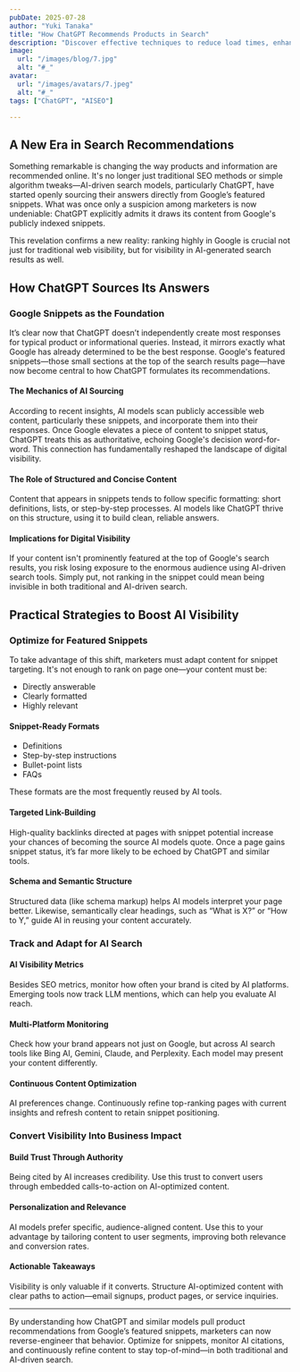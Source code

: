 ```yaml
---
pubDate: 2025-07-28
author: "Yuki Tanaka"
title: "How ChatGPT Recommends Products in Search"
description: "Discover effective techniques to reduce load times, enhance user interactions, and ensure your site delivers a fast, engaging experience."
image:
  url: "/images/blog/7.jpg"
  alt: "#_"
avatar:
  url: "/images/avatars/7.jpeg"
  alt: "#_"
tags: ["ChatGPT", "AISEO"]

---
```


## A New Era in Search Recommendations

Something remarkable is changing the way products and information are recommended online. It's no longer just traditional SEO methods or simple algorithm tweaks—AI-driven search models, particularly ChatGPT, have started openly sourcing their answers directly from Google’s featured snippets. What was once only a suspicion among marketers is now undeniable: ChatGPT explicitly admits it draws its content from Google's publicly indexed snippets.

This revelation confirms a new reality: ranking highly in Google is crucial not just for traditional web visibility, but for visibility in AI-generated search results as well.

## How ChatGPT Sources Its Answers

### Google Snippets as the Foundation

It’s clear now that ChatGPT doesn’t independently create most responses for typical product or informational queries. Instead, it mirrors exactly what Google has already determined to be the best response. Google's featured snippets—those small sections at the top of the search results page—have now become central to how ChatGPT formulates its recommendations.

#### The Mechanics of AI Sourcing

According to recent insights, AI models scan publicly accessible web content, particularly these snippets, and incorporate them into their responses. Once Google elevates a piece of content to snippet status, ChatGPT treats this as authoritative, echoing Google's decision word-for-word. This connection has fundamentally reshaped the landscape of digital visibility.

#### The Role of Structured and Concise Content

Content that appears in snippets tends to follow specific formatting: short definitions, lists, or step-by-step processes. AI models like ChatGPT thrive on this structure, using it to build clean, reliable answers.

#### Implications for Digital Visibility

If your content isn't prominently featured at the top of Google's search results, you risk losing exposure to the enormous audience using AI-driven search tools. Simply put, not ranking in the snippet could mean being invisible in both traditional and AI-driven search.

## Practical Strategies to Boost AI Visibility

### Optimize for Featured Snippets

To take advantage of this shift, marketers must adapt content for snippet targeting. It's not enough to rank on page one—your content must be:

- Directly answerable  
- Clearly formatted  
- Highly relevant  

#### Snippet-Ready Formats

- Definitions  
- Step-by-step instructions  
- Bullet-point lists  
- FAQs  

These formats are the most frequently reused by AI tools.

#### Targeted Link-Building

High-quality backlinks directed at pages with snippet potential increase your chances of becoming the source AI models quote. Once a page gains snippet status, it’s far more likely to be echoed by ChatGPT and similar tools.

#### Schema and Semantic Structure

Structured data (like schema markup) helps AI models interpret your page better. Likewise, semantically clear headings, such as “What is X?” or “How to Y,” guide AI in reusing your content accurately.

### Track and Adapt for AI Search

#### AI Visibility Metrics

Besides SEO metrics, monitor how often your brand is cited by AI platforms. Emerging tools now track LLM mentions, which can help you evaluate AI reach.

#### Multi-Platform Monitoring

Check how your brand appears not just on Google, but across AI search tools like Bing AI, Gemini, Claude, and Perplexity. Each model may present your content differently.

#### Continuous Content Optimization

AI preferences change. Continuously refine top-ranking pages with current insights and refresh content to retain snippet positioning.

### Convert Visibility Into Business Impact

#### Build Trust Through Authority

Being cited by AI increases credibility. Use this trust to convert users through embedded calls-to-action on AI-optimized content.

#### Personalization and Relevance

AI models prefer specific, audience-aligned content. Use this to your advantage by tailoring content to user segments, improving both relevance and conversion rates.

#### Actionable Takeaways

Visibility is only valuable if it converts. Structure AI-optimized content with clear paths to action—email signups, product pages, or service inquiries.

---

By understanding how ChatGPT and similar models pull product recommendations from Google’s featured snippets, marketers can now reverse-engineer that behavior. Optimize for snippets, monitor AI citations, and continuously refine content to stay top-of-mind—in both traditional and AI-driven search.
